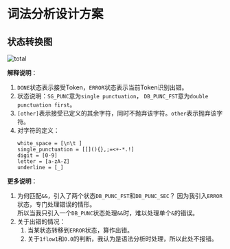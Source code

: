 # 词法分析设计方案

## 状态转换图

![total](/home/tanglizi/Experiments/compile/labs/lab1-lexer/documents/total.png)

**解释说明**：

1. `DONE`状态表示接受Token，`ERROR`状态表示当前Token识别出错。  
2. 状态说明：`SG_PUNC`意为`single punctuation`， `DB_PUNC_FST`意为`double punctuation first`。  
4. `[other]`表示接受已定义的其余字符，同时不抛弃该字符。`other`表示抛弃该字符。  
3. 对字符的定义：
    ```
    white_space = [\n\t ]
    single_punctuation = [[](){},;=<+-*.!]
    digit = [0-9]
    letter = [a-zA-Z]
    underline = [_]
    ```

**更多说明**：
1. 为何匹配`&&`，引入了两个状态`DB_PUNC_FST`和`DB_PUNC_SEC`？
    因为我引入`ERROR`状态，专门处理错误的情形。  
    所以当我只引入一个`DB_PUNC`状态处理`&&`时，难以处理单个`&`的错误。  
2. 关于出错的情况：  
    1. 当某状态转移到`ERROR`状态，算作出错。  
    2. 关于`1flow1`和`0.0`的判断，我认为是语法分析时处理，所以此处不报错。  
